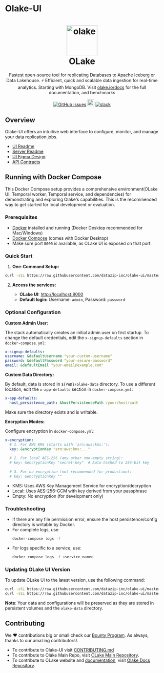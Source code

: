 # Olake-UI

<h1 align="center" style="border-bottom: none">
    <a href="https://datazip.io/olake" target="_blank">
        <img alt="olake" src="https://github.com/user-attachments/assets/d204f25f-5289-423c-b3f2-44b2194bdeaf" width="100" height="100"/>
    </a>
    <br>OLake
</h1>

<p align="center">Fastest open-source tool for replicating Databases to Apache Iceberg or Data Lakehouse. ⚡ Efficient, quick and scalable data ingestion for real-time analytics. Starting with MongoDB. Visit <a href="https://olake.io/" target="_blank">olake.io/docs</a> for the full documentation, and benchmarks</p>

<p align="center">
    <a href="https://github.com/datazip-inc/olake-ui/issues"><img alt="GitHub issues" src="https://img.shields.io/github/issues/datazip-inc/olake"/></a> <a href="https://olake.io/docs"><img alt="Documentation" height="22" src="https://img.shields.io/badge/view-Documentation-blue?style=for-the-badge"/></a>
    <a href="https://join.slack.com/t/getolake/shared_invite/zt-2utw44do6-g4XuKKeqBghBMy2~LcJ4ag"><img alt="slack" src="https://img.shields.io/badge/Join%20Our%20Community-Slack-blue"/></a>
</p>

## Overview

Olake-UI offers an intuitive web interface to configure, monitor, and manage your data replication jobs.

- [UI Readme](/olake_frontend/README.md)
- [Server Readme](/server/README.md)
- [UI Figma Design](https://www.figma.com/design/FwLnU97I8LjtYNREPyYofc/Olake-Design-Community?node-id=1-46&p=f&t=y3BIsLTUaXhHwYLG-0)
- [API Contracts](/api-contract.md)

## Running with Docker Compose

This Docker Compose setup provides a comprehensive environment(OLake UI, Temporal worker, Temporal service, and dependencies) for demonstrating and exploring Olake's capabilities. This is the recommended way to get started for local development or evaluation.

### Prerequisites

- [Docker](https://docs.docker.com/get-docker/) installed and running (Docker Desktop recommended for Mac/Windows)
- [Docker Compose](https://docs.docker.com/compose/) (comes with Docker Desktop)
- Make sure port `8000` is available, as OLake UI is exposed on that port.

### Quick Start

1. **One-Command Setup:**

```sh
curl -sSL https://raw.githubusercontent.com/datazip-inc/olake-ui/master/docker-compose.yml | docker compose -f - up -d
```

2. **Access the services:**

   - **OLake UI:** [http://localhost:8000](http://localhost:8000)
   - **Default login:** Username: `admin`, Password: `password`

### Optional Configuration

**Custom Admin User:**

The stack automatically creates an initial admin user on first startup. To change the default credentials, edit the `x-signup-defaults` section in `docker-compose.yml`:

```yaml
x-signup-defaults:
username: &defaultUsername "your-custom-username"
password: &defaultPassword "your-secure-password"
email: &defaultEmail "your-email@example.com"
```

**Custom Data Directory:**

By default, data is stored in `${PWD}/olake-data` directory. To use a different location, edit the `x-app-defaults` section in `docker-compose.yml`:

```yaml
x-app-defaults:
  host_persistence_path: &hostPersistencePath /your/host/path
```

Make sure the directory exists and is writable.

**Encryption Modes:**

Configure encryption in `docker-compose.yml`:

```yaml
x-encryption:
  # 1. For AWS KMS (starts with 'arn:aws:kms:'):
  key: &encryptionKey "arn:aws:kms:..."
  
  # 2. For local AES-256 (any other non-empty string):
  # key: &encryptionKey "secret-key"  # Auto-hashed to 256-bit key
  
  # 3. For no encryption (not recommended for production):
  # key: &encryptionKey ""
```

- KMS: Uses AWS Key Management Service for encryption/decryption
- Local: Uses AES-256-GCM with key derived from your passphrase
- Empty: No encryption (for development only)

### Troubleshooting

- If there are any file permission error, ensure the host persistence/config directory is writable by Docker.
- For complete logs, use:
  ```bash
  docker-compose logs -f
  ```
- For logs specific to a service, use:
  ```bash
  docker compose logs -f <service_name>
  ```

### Updating OLake UI Version

To update OLake UI to the latest version, use the following command:

```bash
curl -sSL https://raw.githubusercontent.com/datazip-inc/olake-ui/master/docker-compose.yml | docker compose -f - down && \
curl -sSL https://raw.githubusercontent.com/datazip-inc/olake-ui/master/docker-compose.yml | docker compose -f - up -d
```

**Note**: Your data and configurations will be preserved as they are stored in persistent volumes and the `olake-data` directory.

## Contributing

We ❤️ contributions big or small check our [Bounty Program](https://olake.io/docs/community/issues-and-prs#goodies). As always, thanks to our amazing contributors!.

- To contribute to Olake-UI visit [CONTRIBUTING.md](CONTRIBUTING.md)
- To contribute to Olake Main Repo, visit [OLake Main Repository](https://github.com/datazip-inc/olake).
- To contribute to OLake website and [documentation](https://olake.io/docs), visit [Olake Docs Repository](https://github.com/datazip-inc/olake-docs/).
